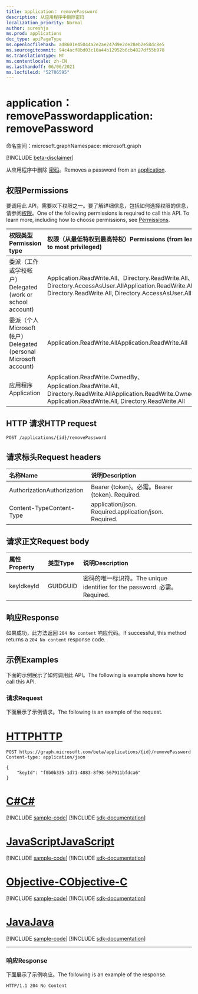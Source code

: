 ```yaml
---
title: application： removePassword
description: 从应用程序中删除密码
localization_priority: Normal
author: sureshja
ms.prod: applications
doc_type: apiPageType
ms.openlocfilehash: ad8601e45044a2e2ae247d9e2de28eb2e58dc8e5
ms.sourcegitcommit: 94c4acf8bd03c10a44b12952b6cb4827df55b978
ms.translationtype: MT
ms.contentlocale: zh-CN
ms.lasthandoff: 06/06/2021
ms.locfileid: "52786595"
---
```

# <a name="application-removepassword"></a><span data-ttu-id="ea87e-103">application： removePassword</span><span class="sxs-lookup"><span data-stu-id="ea87e-103">application: removePassword</span></span>

<span data-ttu-id="ea87e-104">命名空间：microsoft.graph</span><span class="sxs-lookup"><span data-stu-id="ea87e-104">Namespace: microsoft.graph</span></span>

[!INCLUDE [beta-disclaimer](../../includes/beta-disclaimer.md)]

<span data-ttu-id="ea87e-105">从应用程序中删除 [密码](../resources/application.md)。</span><span class="sxs-lookup"><span data-stu-id="ea87e-105">Removes a password from an [application](../resources/application.md).</span></span>

## <a name="permissions"></a><span data-ttu-id="ea87e-106">权限</span><span class="sxs-lookup"><span data-stu-id="ea87e-106">Permissions</span></span>

<span data-ttu-id="ea87e-p101">要调用此 API，需要以下权限之一。要了解详细信息，包括如何选择权限的信息，请参阅[权限](/graph/permissions-reference)。</span><span class="sxs-lookup"><span data-stu-id="ea87e-p101">One of the following permissions is required to call this API. To learn more, including how to choose permissions, see [Permissions](/graph/permissions-reference).</span></span>

| <span data-ttu-id="ea87e-109">权限类型</span><span class="sxs-lookup"><span data-stu-id="ea87e-109">Permission type</span></span>                        | <span data-ttu-id="ea87e-110">权限（从最低特权到最高特权）</span><span class="sxs-lookup"><span data-stu-id="ea87e-110">Permissions (from least to most privileged)</span></span> |
|:---------------------------------------|:--------------------------------------------|
| <span data-ttu-id="ea87e-111">委派（工作或学校帐户）</span><span class="sxs-lookup"><span data-stu-id="ea87e-111">Delegated (work or school account)</span></span>     | <span data-ttu-id="ea87e-112">Application.ReadWrite.All、Directory.ReadWrite.All、Directory.AccessAsUser.All</span><span class="sxs-lookup"><span data-stu-id="ea87e-112">Application.ReadWrite.All, Directory.ReadWrite.All, Directory.AccessAsUser.All</span></span> |
| <span data-ttu-id="ea87e-113">委派（个人 Microsoft 帐户）</span><span class="sxs-lookup"><span data-stu-id="ea87e-113">Delegated (personal Microsoft account)</span></span> | <span data-ttu-id="ea87e-114">Application.ReadWrite.All</span><span class="sxs-lookup"><span data-stu-id="ea87e-114">Application.ReadWrite.All</span></span> |
| <span data-ttu-id="ea87e-115">应用程序</span><span class="sxs-lookup"><span data-stu-id="ea87e-115">Application</span></span>                            | <span data-ttu-id="ea87e-116">Application.ReadWrite.OwnedBy、Application.ReadWrite.All、Directory.ReadWrite.All</span><span class="sxs-lookup"><span data-stu-id="ea87e-116">Application.ReadWrite.OwnedBy, Application.ReadWrite.All, Directory.ReadWrite.All</span></span> |

## <a name="http-request"></a><span data-ttu-id="ea87e-117">HTTP 请求</span><span class="sxs-lookup"><span data-stu-id="ea87e-117">HTTP request</span></span>

<!-- { "blockType": "ignored" } -->

```http
POST /applications/{id}/removePassword
```

## <a name="request-headers"></a><span data-ttu-id="ea87e-118">请求标头</span><span class="sxs-lookup"><span data-stu-id="ea87e-118">Request headers</span></span>

| <span data-ttu-id="ea87e-119">名称</span><span class="sxs-lookup"><span data-stu-id="ea87e-119">Name</span></span>           | <span data-ttu-id="ea87e-120">说明</span><span class="sxs-lookup"><span data-stu-id="ea87e-120">Description</span></span>                |
|:---------------|:---------------------------|
| <span data-ttu-id="ea87e-121">Authorization</span><span class="sxs-lookup"><span data-stu-id="ea87e-121">Authorization</span></span>  | <span data-ttu-id="ea87e-p102">Bearer {token}。必需。</span><span class="sxs-lookup"><span data-stu-id="ea87e-p102">Bearer {token}. Required.</span></span>  |
| <span data-ttu-id="ea87e-124">Content-Type</span><span class="sxs-lookup"><span data-stu-id="ea87e-124">Content-Type</span></span>   | <span data-ttu-id="ea87e-p103">application/json. Required.</span><span class="sxs-lookup"><span data-stu-id="ea87e-p103">application/json. Required.</span></span>|

## <a name="request-body"></a><span data-ttu-id="ea87e-127">请求正文</span><span class="sxs-lookup"><span data-stu-id="ea87e-127">Request body</span></span>

| <span data-ttu-id="ea87e-128">属性</span><span class="sxs-lookup"><span data-stu-id="ea87e-128">Property</span></span>  | <span data-ttu-id="ea87e-129">类型</span><span class="sxs-lookup"><span data-stu-id="ea87e-129">Type</span></span> | <span data-ttu-id="ea87e-130">说明</span><span class="sxs-lookup"><span data-stu-id="ea87e-130">Description</span></span>|
|:----------|:-----|:-----------|
| <span data-ttu-id="ea87e-131">keyId</span><span class="sxs-lookup"><span data-stu-id="ea87e-131">keyId</span></span>     | <span data-ttu-id="ea87e-132">GUID</span><span class="sxs-lookup"><span data-stu-id="ea87e-132">GUID</span></span> | <span data-ttu-id="ea87e-133">密码的唯一标识符。</span><span class="sxs-lookup"><span data-stu-id="ea87e-133">The unique identifier for the password.</span></span> <span data-ttu-id="ea87e-134">必需。</span><span class="sxs-lookup"><span data-stu-id="ea87e-134">Required.</span></span> |

## <a name="response"></a><span data-ttu-id="ea87e-135">响应</span><span class="sxs-lookup"><span data-stu-id="ea87e-135">Response</span></span>

<span data-ttu-id="ea87e-136">如果成功，此方法返回 `204 No content` 响应代码。</span><span class="sxs-lookup"><span data-stu-id="ea87e-136">If successful, this method returns a `204 No content` response code.</span></span>

## <a name="examples"></a><span data-ttu-id="ea87e-137">示例</span><span class="sxs-lookup"><span data-stu-id="ea87e-137">Examples</span></span>

<span data-ttu-id="ea87e-138">下面的示例展示了如何调用此 API。</span><span class="sxs-lookup"><span data-stu-id="ea87e-138">The following is example shows how to call this API.</span></span>

### <a name="request"></a><span data-ttu-id="ea87e-139">请求</span><span class="sxs-lookup"><span data-stu-id="ea87e-139">Request</span></span>

<span data-ttu-id="ea87e-140">下面展示了示例请求。</span><span class="sxs-lookup"><span data-stu-id="ea87e-140">The following is an example of the request.</span></span>

# <a name="http"></a>[<span data-ttu-id="ea87e-141">HTTP</span><span class="sxs-lookup"><span data-stu-id="ea87e-141">HTTP</span></span>](#tab/http)
<!-- {
  "blockType": "request",
  "name": "application_removepassword"
}-->

```http
POST https://graph.microsoft.com/beta/applications/{id}/removePassword
Content-type: application/json

{
    "keyId": "f0b0b335-1d71-4883-8f98-567911bfdca6"
}
```
# <a name="c"></a>[<span data-ttu-id="ea87e-142">C#</span><span class="sxs-lookup"><span data-stu-id="ea87e-142">C#</span></span>](#tab/csharp)
[!INCLUDE [sample-code](../includes/snippets/csharp/application-removepassword-csharp-snippets.md)]
[!INCLUDE [sdk-documentation](../includes/snippets/snippets-sdk-documentation-link.md)]

# <a name="javascript"></a>[<span data-ttu-id="ea87e-143">JavaScript</span><span class="sxs-lookup"><span data-stu-id="ea87e-143">JavaScript</span></span>](#tab/javascript)
[!INCLUDE [sample-code](../includes/snippets/javascript/application-removepassword-javascript-snippets.md)]
[!INCLUDE [sdk-documentation](../includes/snippets/snippets-sdk-documentation-link.md)]

# <a name="objective-c"></a>[<span data-ttu-id="ea87e-144">Objective-C</span><span class="sxs-lookup"><span data-stu-id="ea87e-144">Objective-C</span></span>](#tab/objc)
[!INCLUDE [sample-code](../includes/snippets/objc/application-removepassword-objc-snippets.md)]
[!INCLUDE [sdk-documentation](../includes/snippets/snippets-sdk-documentation-link.md)]

# <a name="java"></a>[<span data-ttu-id="ea87e-145">Java</span><span class="sxs-lookup"><span data-stu-id="ea87e-145">Java</span></span>](#tab/java)
[!INCLUDE [sample-code](../includes/snippets/java/application-removepassword-java-snippets.md)]
[!INCLUDE [sdk-documentation](../includes/snippets/snippets-sdk-documentation-link.md)]

---


### <a name="response"></a><span data-ttu-id="ea87e-146">响应</span><span class="sxs-lookup"><span data-stu-id="ea87e-146">Response</span></span>

<span data-ttu-id="ea87e-147">下面展示了示例响应。</span><span class="sxs-lookup"><span data-stu-id="ea87e-147">The following is an example of the response.</span></span>

<!-- {
  "blockType": "response"
} -->

```http
HTTP/1.1 204 No Content
```

<!-- uuid: 16cd6b66-4b1a-43a1-adaf-3a886856ed98
2019-02-04 14:57:30 UTC -->
<!-- {
  "type": "#page.annotation",
  "description": "application: removePassword",
  "keywords": "",
  "section": "documentation",
  "tocPath": ""
}-->




